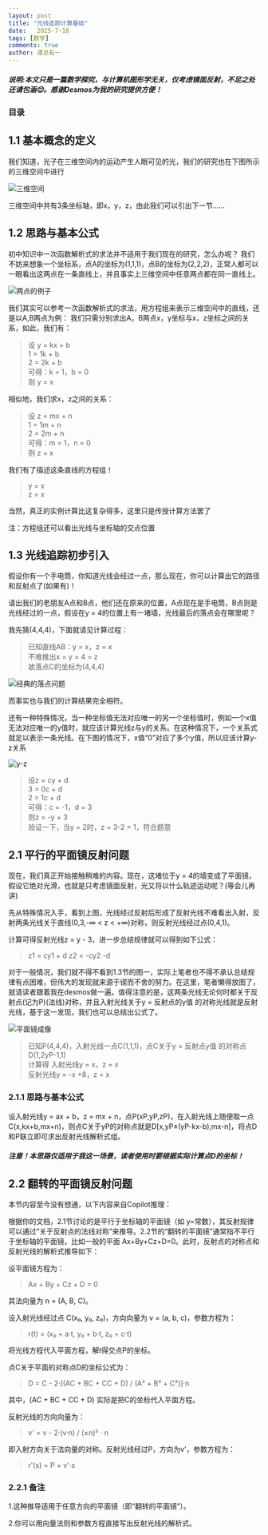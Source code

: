 ```yaml
---
layout: post
title: "光线追踪计算基础"
date:   2025-7-18
tags: [数学]
comments: true
author: 谭总有一
---
```


##### 说明:本文只是一篇数学探究，与计算机图形学无关，仅考虑镜面反射，不足之处还请包涵😊。感谢Desmos为我的研究提供方便！

<!-- more -->

### 目录


## 1.1 基本概念的定义

我们知道，光子在三维空间内的运动产生人眼可见的光，我们的研究也在下图所示的三维空间中进行

![三维空间](https://img.picgo.net/2025/07/18/Screenshot-2025-07-18-2135543403d8fbc19693b9.png)

三维空间中共有3条坐标轴，即x，y，z，由此我们可以引出下一节......

## 1.2 思路与基本公式

初中知识中一次函数解析式的求法并不适用于我们现在的研究，怎么办呢？
我们不妨来想象一个坐标系，点A的坐标为(1,1,1)，点B的坐标为(2,2,2)，正常人都可以一眼看出这两点在一条直线上，并且事实上三维空间中任意两点都在同一直线上。

![两点的例子](https://img.picgo.net/2025/07/18/Screenshot-2025-07-18-214659f091c34fb8c7c498.png)

我们其实可以参考一次函数解析式的求法，用方程组来表示三维空间中的直线，还是以A,B两点为例：
我们只需分别求出A，B两点x，y坐标与x，z坐标之间的关系，如此，我们有：

> 设 y = kx + b</br>
> 1 = 1k + b</br>
> 2 = 2k + b</br>
> 可得：k = 1，b = 0</br>
> 则 y = x

相似地，我们求x，z之间的关系：

> 设 z = mx + n</br>
> 1 = 1m + n</br>
> 2 = 2m + n</br>
> 可得：m = 1，n = 0</br>
> 则 z = x

我们有了描述这条直线的方程组！

> y = x</br>
> z = x

当然，真正的实例计算比这复杂得多，这里只是传授计算方法罢了

注：方程组还可以看出光线与坐标轴的交点位置

## 1.3 光线追踪初步引入

假设你有一个手电筒，你知道光线会经过一点，那么现在，你可以计算出它的路径和反射点了(如果有)！

请出我们的老朋友A点和B点，他们还在原来的位置，A点现在是手电筒，B点则是光线经过的一点，假设在y = 4的位置上有一堵墙，光线最后的落点会在哪里呢？

我先猜(4,4,4)，下面就请见计算过程：

> 已知直线AB：y = x，z = x</br>
> 不难推出x = y = 4 = z</br>
> 故落点C的坐标为(4,4,4)

![经典的落点问题](https://img.picgo.net/2025/07/18/Screenshot-2025-07-18-2215396e31c3ea61147b40.png)

而事实也与我们的计算结果完全相符。

还有一种特殊情况，当一种坐标值无法对应唯一的另一个坐标值时，例如一个x值无法对应唯一的y值时，就应该计算光线z与y的关系。在这种情况下，一个关系式就足以表示一条光线。在下图的情况下，x值“0”对应了多个y值，所以应该计算y-z关系

![y-z](https://img.picgo.net/2025/07/19/image6cc4806302eaf841.png)

> 设z = cy + d</br>
> 3 = 0c + d</br>
> 2 = 1c + d</br>
> 可得：c = -1，d = 3</br>
> 则z = -y + 3</br>
> 验证一下，当y = 2时，z = 3-2 = 1，符合题意
 
## 2.1 平行的平面镜反射问题

现在，我们真正开始接触稍难的内容。现在，这堵位于y = 4的墙变成了平面镜，假设它绝对光滑，也就是只考虑镜面反射，光又将以什么轨迹运动呢？(等会儿再讲)

先从特殊情况入手，看到上图，光线经过反射后形成了反射光线不难看出入射，反射两条光线关于直线(0,3,-∞ < z < +∞)对称，则反射光线经过点(0,4,1)。

计算可得反射光线z = y - 3，进一步总结规律就可以得到如下公式：
> z1 = cy1 + d
> z2 = -cy2 -d

对于一般情况，我们就不得不看到1.3节的图一，实际上笔者也不得不承认总结规律有点困难，但伟大的发现就来源于锲而不舍的努力。在这里，笔者懒得放图了，就请读者跟着我在desmos做一遍。值得注意的是，这两条光线无论何时都关于反射点(记为P)(法线)对称，并且入射光线关于y = 反射点的y值 的对称光线就是反射光线，基于这一发现，我们也可以总结出公式了。

![平面镜成像](https://ts1.tc.mm.bing.net/th/id/OIP-C.20oegDO0Rz51KuZkDCmqSgHaE8?rs=1&pid=ImgDetMain&o=7&rm=3)

> 已知P(4,4,4)，入射光线一点C(1,1,1)，点C关于y = 反射点y值 的对称点D(1,2yP-1,1)</br>
> 计算得 入射光线y = x，z = x</br>
>       反射光线y = -x +8，z = x

### 2.1.1 思路与基本公式
设入射光线y = ax + b，z = mx + n，点P(xP,yP,zP)，在入射光线上随便取一点C(x,kx+b,mx+n)，则点C关于yP的对称点就是D[x,yP±(yP-kx-b),mx-n]，将点D和P联立即可求出反射光线解析式组。
##### 注意！本思路仅适用于我这一场景，读者使用时要根据实际计算点D的坐标！

## 2.2 翻转的平面镜反射问题

本节内容至今没有想通，以下内容来自Copilot推理：

根据你的文档，2.1节讨论的是平行于坐标轴的平面镜（如 y=常数），其反射规律可以通过“关于反射点的法线对称”来推导。2.2节的“翻转的平面镜”通常指不平行于坐标轴的平面镜，比如一般的平面 Ax+By+Cz+D=0。此时，反射点的对称点和反射光线的解析式推导如下：

设平面镜方程为：
> Ax + By + Cz + D = 0

其法向量为 n = (A, B, C)。

设入射光线经过点 C(x₀, y₀, z₀)，方向向量为 v = (a, b, c)，参数方程为：

> r(t) = (x₀ + a·t, y₀ + b·t, z₀ + c·t)

将光线方程代入平面方程，解t得交点P的坐标。

点C关于平面的对称点D的坐标公式为：

> D = C - 2·[(AC + BC + CC + D) / (A² + B² + C²)]·n

其中，(AC + BC + CC + D) 实际是把C的坐标代入平面方程。

反射光线的方向向量为：

> v' = v - 2·(v·n) / (±n)² · n

即入射方向关于法向量的对称。反射光线经过P，方向为v'，参数方程为：

> r'(s) = P + v'·s

### 2.2.1 备注

1.这种推导适用于任意方向的平面镜（即“翻转的平面镜”）。

2.你可以用向量法则和参数方程直接写出反射光线的解析式。
<!-- 2025/7/23 20:23 -->
